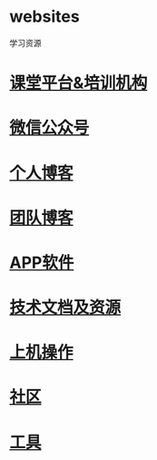 # websites
学习资源

# [课堂平台&培训机构](course.md)

# [微信公众号](weixinmp.md)

# [个人博客](blog/personal_blog.md)

# [团队博客](blog/team_blog.md)

# [APP软件](app.md)

# [技术文档及资源](document.md)

# [上机操作](practice.md)

# [社区](community.md)

# [工具](tools.md)
